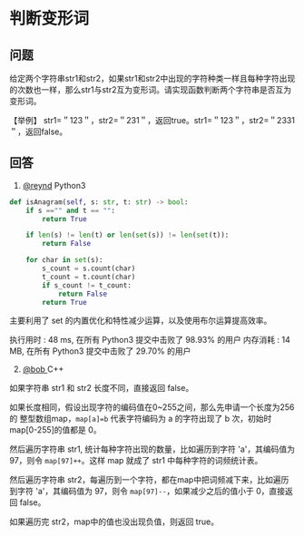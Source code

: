 # 判断变形词

## 问题

给定两个字符串str1和str2，如果str1和str2中出现的字符种类一样且每种字符出现的次数也一样，那么str1与str2互为变形词。请实现函数判断两个字符串是否互为变形词。

【举例】
    str1=＂123＂，str2=＂231＂，返回true。str1=＂123＂，str2=＂2331＂，返回false。

## 回答

1. [@reynd](t.me/reynd) Python3

```Python
def isAnagram(self, s: str, t: str) -> bool:
    if s =="" and t == "":
        return True

    if len(s) != len(t) or len(set(s)) != len(set(t)):
        return False

    for char in set(s):
        s_count = s.count(char)
        t_count = t.count(char)
        if s_count != t_count:
            return False
        return True
```



主要利用了 set 的内置优化和特性减少运算，以及使用布尔运算提高效率。

执行用时 : 48 ms, 在所有 Python3 提交中击败了 98.93% 的用户
内存消耗 : 14 MB, 在所有 Python3 提交中击败了 29.70% 的用户



2. [@bob ](about:blank) C++


如果字符串 str1 和 str2 长度不同，直接返回 false。

如果长度相同，假设出现字符的编码值在0~255之间，那么先申请一个长度为256的
整型数组map，`map[a]=b` 代表字符编码为 a 的字符出现了 b 次，初始时 map[0-255]的值都是 0。

然后遍历字符串 str1, 统计每种字符出现的数量，比如遍历到字符 'a'，其编码值为97，则令 `map[97]++`。这样 map 就成了 str1 中每种字符的词频统计表。

然后遍历字符串 str2，每遍历到一个字符，都在map中把词频减下来，比如遍历到字符 'a'，其编码值为 97，则令 `map[97]--`，如果减少之后的值小于 0，直接返回 false。

如果遍历完 str2，map中的值也没出现负值，则返回 true。